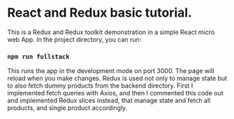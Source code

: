 # React and Redux basic tutorial.

This is a Redux and Redux toolkit demonstration in a simple React micro web App. In the project directory, you can run:

### `npm run fullstack`

This runs the app in the development mode on port 3000. The page will reload when you make changes. Redux is used not only to manage state but to also fetch dummy products from the backend directory. First I implemented fetch queries with Axios, and then I commented this code out and implemented Redux slices instead, that manage state and fetch all products, and single product accordingly. 